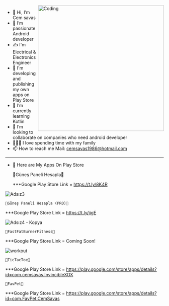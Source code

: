  <img align="right" alt="Coding" width="400" src="https://cdn.dribbble.com/users/1162077/screenshots/3848914/programmer.gif">

- 👋 Hi, I’m Cem savas
- 👀 I’m passionate Android developer
- ✍ I'm Electrical & Electronics Engineer
- 👔 I'm developing and publishing my own apps on Play Store
- 🌱 I’m currently learning Kotlin
- 💞️ I’m looking to collaborate on companies who need android developer
- 👨‍👩‍👦 I love spending time with my family
- 📫 How to reach me Mail: cemsavas1986@hotmail.com 

**********************************************************************

- 📱 Here are My Apps On Play Store

    🥇Güneş Paneli Hesapla🥇
    
    ***Google Play Store Link = https://t.ly/8K4R 
    
![Adsız3](https://user-images.githubusercontent.com/88722745/186403331-10801d51-04a7-4db2-8552-ba76ea7fc41e.png)

    
    🥇Güneş Paneli Hesapla (PRO)🥇
    
   ***Google Play Store Link = https://t.ly/jigE
   
   ![Adsız4 - Kopya](https://user-images.githubusercontent.com/88722745/186419031-a7dd2d98-9e5b-4908-b28c-ca805f8f7cb3.png)


    🥇FastFatBurnerFitness🥇
    
   ***Google Play Store Link = Coming Soon!
   
   ![workout](https://user-images.githubusercontent.com/88722745/187069958-cfcf0850-a29a-41fe-bc92-20db85d8318b.png)


    🥇TicTacToe🥇
    
   ***Google Play Store Link = https://play.google.com/store/apps/details?id=com.cemsavas.InvincibleXOX
   
    🥇FavPet🥇
    
   ***Google Play Store Link = https://play.google.com/store/apps/details?id=com.FavPet.CemSavas

<!---
Cemsavas/Cemsavas is a ✨ special ✨ repository because its `README.md` (this file) appears on your GitHub profile.
You can click the Preview link to take a look at your changes.
--->
